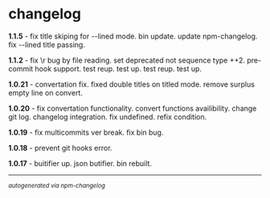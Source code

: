 # changelog

**1.1.5** - fix title skiping for --lined mode. bin update. update npm-changelog. fix --lined title passing. 

**1.1.2** - fix \r bug by file reading. set deprecated not sequence type ++2. pre-commit hook support. test reup. test up. test reup. test up. 

**1.0.21** - convertation fix. fixed double titles on titled mode. remove surplus empty line on convert. 

**1.0.20** - fix convertation functionality. convert functions availibility. change git log. changelog integration. fix undefined. refix condition. 

**1.0.19** - fix multicommits ver break. fix bin bug. 

**1.0.18** - prevent git hooks error. 

**1.0.17** - buitifier up. json butifier. bin rebuilt. 

---

<sup>*autogenerated via npm-changelog*</sup>
